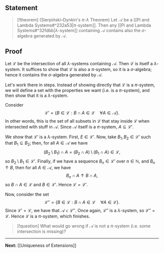 ## Statement

>[!theorem] (Sierpiński–Dynkin's $\pi$-$\lambda$ Theorem)
>Let $\mathcal{A}$ be a [[Pi and Lambda Systems#^232a53|$\pi$-system]]. Then any [[Pi and Lambda Systems#^32fdbb|$\lambda$-system]] containing $\mathcal{A}$ contains also the $\sigma$-algebra generated by $\mathcal{A}$.

## Proof

Let $\mathcal{L}$ be the intersection of all $\lambda$-systems containing $\mathcal{A}$. Then $\mathcal{L}$ is itself a $\lambda$-system. It suffices to show that $\mathcal{L}$ is also a $\pi$-system, so it is a $\sigma$-algebra; hence it contains the $\sigma$-algebra generated by $\mathcal{A}$.

Let's work there in steps. Instead of showing directly that $\mathcal{L}$ is a $\pi$-system, we will define a set with the properties we want (i.e. is a $\pi$-system), and then show that it is a $\lambda$-system.

Consider
$$
\mathcal{L}'=\{ B\in\mathcal{L}:B\cap A\in\mathcal{L}\quad \forall A\in\mathcal{A} \}.
$$
In other words, this is the set of all subsets in $\mathcal{L}$ that stay inside $\mathcal{L}$ when intersected with stuff in $\mathcal{A}$. Since $\mathcal{A}$ itself is a $\pi$-system, $A\subseteq \mathcal{L}'$.

We show that $\mathcal{L}'$ is a $\lambda$-system. First, $E\in\mathcal{L}'$. Now, take $B_{1},B_{2}\in\mathcal{L}'$ such that $B_{1}\subseteq B_{2}$; then, for all $A\in\mathcal{A}$ we have
$$
(B_{2}\setminus B_{1})\cap A=(B_{2}\cap A)\setminus(B_{1}\cap A)\in\mathcal{L},
$$
so $B_{2}\setminus B_{1}\in\mathcal{L}'$. Finally, if we have a sequence $B_{n}\in\mathcal{L}'$ over $n\in\mathbb{N}$, and $B_{n}\uparrow B$, then for all $A\in\mathcal{A}$, we have
$$
B_{n}\cap A\uparrow B\cap A,
$$
so $B\cap A\in\mathcal{L}$ and $B\in\mathcal{L}'$. Hence $\mathcal{L}=\mathcal{L}'$.

Now, consider the set
$$
\mathcal{L}''=\{ B\in\mathcal{L}:B\cap A\in\mathcal{L}\quad\forall A\in\mathcal{L} \}.
$$
Since $\mathcal{L}'=\mathcal{L}$, we have that $\mathcal{A}\in\mathcal{L}''$. Once again, $\mathcal{L}''$ is a $\lambda$-system, so $\mathcal{L}''=\mathcal{L}$. Hence $\mathcal{L}$ is a $\pi$-system, which finishes.

>[!question]
>What would go wrong if $\mathcal{A}$ is not a $\pi$-system (i.e. some intersection is missing)?

---

**Next:** [[Uniqueness of Extensions]]